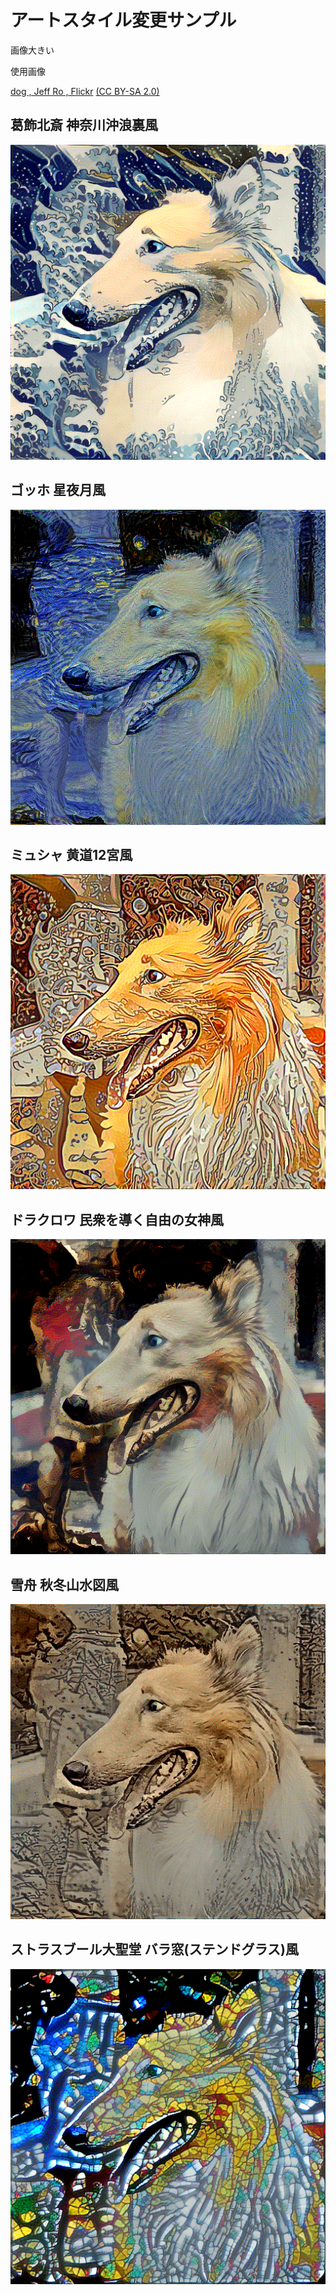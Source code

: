 # アートスタイル変更サンプル
画像大きい

使用画像

[dog , Jeff Ro , Flickr](https://www.flickr.com/photos/rapfish/6312937936/in/photolist-aBRsvw-pPFG4j-RUuNvS-keFshf-dAsmE-pzme9k-YhuC49-FAAAud-9aRtNF-nHhJyz-9YpP1Q-RJx4tj-eZnrWK-QJ8Z8F-89PL6y-2tCh6-9a1Na-hvv58J-QJ8u2p-QJ8gPP-SGNezP-4aAHoV-3s48b1-9YmU7z-bkPbyj-eZnrMP-star-VD7wmz-7MoarF-9JYTEB-bpvSmo-7JFNNF-RQZeV4-5iC2WD-4RcxxF-rnYKbg-dUwxVB-5Bxd34-RUuyYS-9BtV9r-bnmdWh-6ee8p2-R9jnDW-6sBnu5-f5fGu5-4j5WdL-2pdVqB-4WYuxK-bGTHQe-6za3es) [(CC BY-SA 2.0)](https://creativecommons.org/licenses/by-sa/2.0/)

## 葛飾北斎 神奈川沖浪裏風
![北斎](img01_style01.bmp)

## ゴッホ 星夜月風
![gohho](img01_style02.bmp)
## ミュシャ 黄道12宮風
![ミュシャ](img01_style03.bmp)

## ドラクロワ 民衆を導く自由の女神風
![フランス革命](img01_style04.bmp)

## 雪舟 秋冬山水図風
![suiboku](img01_style05.bmp)

## ストラスブール大聖堂 バラ窓(ステンドグラス)風
![suiboku](img01_style06.bmp)
